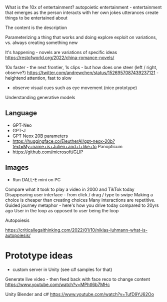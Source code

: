 What is the 10x of entertainment?
autopoietic entertainment - entertainment that emerges as the person interacts with her own jokes
utterances create things to be entertained about

The content is the description

Parameterizing a thing that works and doing explore exploit on variations, vs. always creating something new

It's happening - novels are variations of specific ideas
https://restofworld.org/2022/china-romance-novels/

10x faster - the next frontier, 1s clips - but how does one steer (left / right, observe?)
https://twitter.com/andrewchen/status/1526957087439237121 - heightend attention, fast to slow

- observe visual cues such as eye movement (nice prototype)


Understanding generative models

## Language
- GPT-Neo
- GPT-J
- GPT Neox 20B parameters
- https://huggingface.co/EleutherAI/gpt-neox-20b?text=My+name+is+Julien+and+I+like+to
Panopticum
- https://github.com/microsoft/GLIP

## Images
- Run DALL-E mini on PC

Compare what it took to play a video in 2000 and TikTok today
Disappearing user interface - from click / drag / type to swipe
Making a choice is cheaper than creating choices
Many interactions are repetitive. 
Guided journey metaphor - here's how you drive today compared to 20yrs ago
User in the loop as opposed to user being the loop



Autopoiesis

https://criticallegalthinking.com/2022/01/10/niklas-luhmann-what-is-autopoiesis/

# Prototype ideas
- custom server in Unity (see c# samples for that)


Generate live video - then feed back with face reco to change content
https://www.youtube.com/watch?v=MPhtI6b7MHc

Unity Blender and c#
https://www.youtube.com/watch?v=TufD9YJ62Oo
